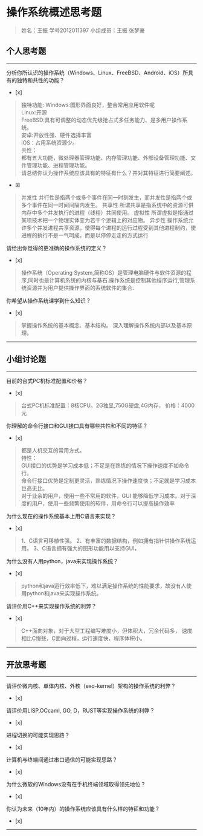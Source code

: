 # 操作系统概述思考题
>姓名：王振  学号2012011397 小组成员：王振 张梦豪
## 个人思考题

---

分析你所认识的操作系统（Windows、Linux、FreeBSD、Android、iOS）所具有的独特和共性的功能？
- [x]  
>独特功能:
Windows:图形界面良好，整合常用应用软件呢  
Linux:开源  
>FreeBSD:具有可调整的动态优先级抢占式多任务能力、是多用户操作系统。  
>安卓:开放性强、硬件选择丰富  
>iOS：占用系统资源少。  
>共性：  
>都有五大功能，微处理器管理功能、内存管理功能、外部设备管理功能、文件管理功能、进程管理功能。  
请总结你认为操作系统应该具有的特征有什么？并对其特征进行简要阐述。
- [x]  

>并发性 并行性是指两个或多个事件在同一时刻发生，而并发性是指两个或多个事件在同一时间间隔内发生。
>共享性 所谓共享是指系统中的资源可供内存中多个并发执行的进程（线程）共同使用。
>虚拟性 所谓虚拟是指通过某项技术把一个物理实体变为若干个逻辑上的对应物。
>异步性 操作系统允许多个并发进程共享资源，使得每个进程的运行过程受到其他进程制约，使进程的执行不是一气呵成，而是以停停走走的方式运行

请给出你觉得的更准确的操作系统的定义？
- [x]  

>操作系统（Operating System,简称OS）是管理电脑硬件与软件资源的程序,同时也是计算机系统的内核与基石.操作系统是控制其他程序运行,管理系统资源并为用户提供操作界面的系统软件的集合.   

你希望从操作系统课学到什么知识？
- [x]  
 
>掌握操作系统的基本概念、基本结构。
>深入理解操作系统内部以及基本原理。

---

## 小组讨论题

---

目前的台式PC机标准配置和价格？
- [x]  

>台式PC机标准配置：8核CPU。2G独显,750G硬盘,4G内存，
价格：4000元

你理解的命令行接口和GUI接口具有哪些共性和不同的特征？
- [x]  

>都是人机交互的常用方式。    
>特性：  
>GUI接口的优势是学习成本低；不足是在熟练的情况下操作速度不如命令行。  
>命令行接口优势是定制更灵活，熟练情况下操作速度快；不足就是学习成本巨高无比。  
>对于业余的用户，使用一些不常用的软件，GUI 能够降低学习成本。对于深度的用户，使用一些频繁使用的软件，用命令行可以提高操作效率

为什么现在的操作系统基本上用C语言来实现？
- [x]  

> 1、C语言可移植性强。
  2、有丰富的数据结构，例如拥有指针供操作系统运用。
  3、C语言拥有强大的图形功能用以支持GUI，

为什么没有人用python，java来实现操作系统？
- [x]  

>python和java运行效率低下，难以满足操作系统的性能要求，故没有人使用python和java来实现操作系统。


请评价用C++来实现操作系统的利弊？
- [x]  

>C++面向对象，对于大型工程编写难度小，但体积大，冗余代码多，
>速度相比C慢些，C面向过程，运行速度快，程序体积小。


---

## 开放思考题

---

请评价微内核、单体内核、外核（exo-kernel）架构的操作系统的利弊？
- [x]  

>  

请评价用LISP,OCcaml, GO, D，RUST等实现操作系统的利弊？
- [x]  

>  

进程切换的可能实现思路？
- [x]  

>  

计算机与终端间通过串口通信的可能实现思路？
- [x]  

>  

为什么微软的Windows没有在手机终端领域取得领先地位？
- [x]  

>  

你认为未来（10年内）的操作系统应该具有什么样的特征和功能？
- [x]  

>  

---
